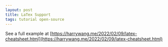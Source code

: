```yaml
---
layout: post
title: LaTex Support
tags: tutorial open-source
---
```


See a full example at [https://harrywang.me/2022/02/09/latex-cheatsheet.html](https://harrywang.me/2022/02/09/latex-cheatsheet.html)